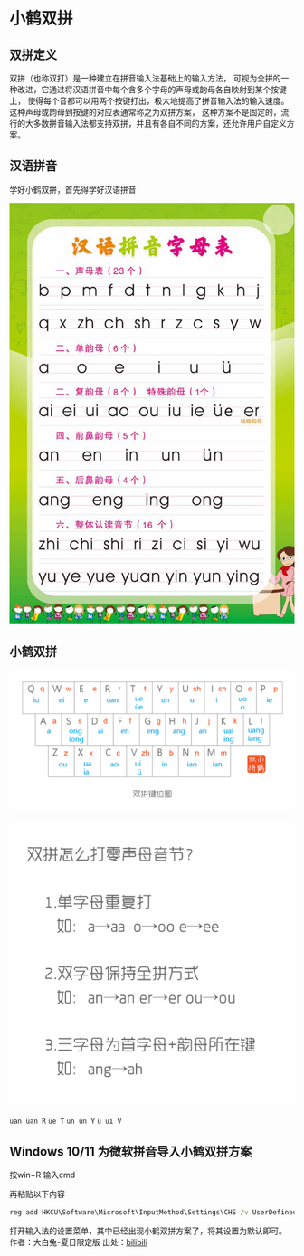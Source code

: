 # 小鹤双拼

## 双拼定义

双拼（也称双打）是一种建立在拼音输入法基础上的输入方法，
可视为全拼的一种改进，它通过将汉语拼音中每个含多个字母的声母或韵母各自映射到某个按键上，
使得每个音都可以用两个按键打出，极大地提高了拼音输入法的输入速度。
这种声母或韵母到按键的对应表通常称之为双拼方案，
这种方案不是固定的，流行的大多数拼音输入法都支持双拼，并且有各自不同的方案，还允许用户自定义方案。

## 汉语拼音

学好小鹤双拼，首先得学好汉语拼音

![拼音](xiaohe_1.jpeg)

## 小鹤双拼

![键位](xiaohe_2.png)

![零声母](xiaohe_3.png)

`uan üan R`
`üe T`
`un ün Y`
`ü ui V`

## Windows 10/11 为微软拼音导入小鹤双拼方案

按win+R 输入cmd

再粘贴以下内容

```bat
reg add HKCU\Software\Microsoft\InputMethod\Settings\CHS /v UserDefinedDoublePinyinScheme0 /t REG_SZ /d "小鹤双拼*2*^*iuvdjhcwfg^xmlnpbksqszxkrltvyovt"
```

打开输入法的设置菜单，其中已经出现小鹤双拼方案了，将其设置为默认即可。 作者：大白兔-夏日限定版 出处：[bilibili](https://www.bilibili.com/read/cv35435995/?jump_opus=1)
